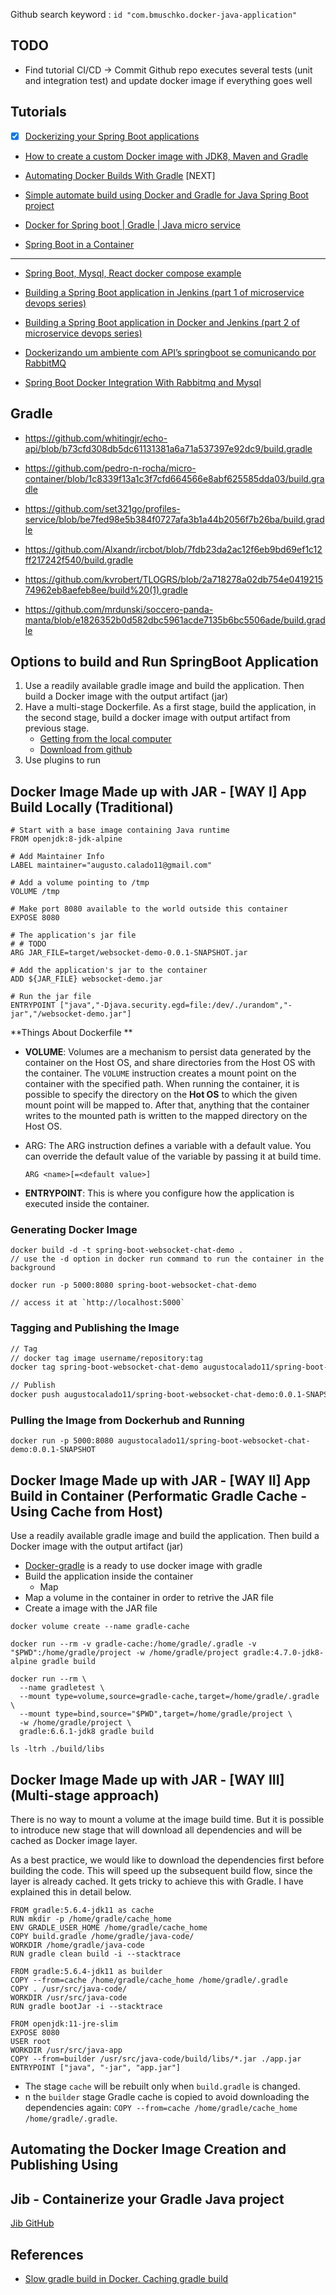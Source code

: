 Github search keyword : `id "com.bmuschko.docker-java-application"`

## TODO
- Find tutorial CI/CD -> Commit Github repo executes several tests (unit and integration test) and update docker image if everything goes well

## Tutorials
- [X] [Dockerizing your Spring Boot applications](https://www.callicoder.com/spring-boot-docker-example/)

- [How to create a custom Docker image with JDK8, Maven and Gradle](https://medium.com/@migueldoctor/how-to-create-a-custom-docker-image-with-jdk8-maven-and-gradle-ddc90f41cee4)

- [Automating Docker Builds With Gradle](https://tomgregory.com/automating-docker-builds-with-gradle/) [NEXT]

- [Simple automate build using Docker and Gradle for Java Spring Boot project](https://medium.com/@engleangs/simple-automate-build-using-docker-and-gradle-for-java-spring-boot-project-70d79e65b4e6)

- [ Docker for Spring boot | Gradle | Java micro service](https://medium.com/@sairamkrish/docker-for-spring-boot-gradle-java-micro-service-done-the-right-way-2f46231dbc06)

- [Spring Boot in a Container](https://github.com/spring-guides/top-spring-boot-docker#a-better-dockerfile)

--- 

- [Spring Boot, Mysql, React docker compose example](https://www.callicoder.com/spring-boot-mysql-react-docker-compose-example/)

- [Building a Spring Boot application in Jenkins (part 1 of microservice devops series)](https://tomgregory.com/building-a-spring-boot-application-in-jenkins/)

- [Building a Spring Boot application in Docker and Jenkins (part 2 of microservice devops series)](https://tomgregory.com/building-a-spring-boot-application-in-docker-and-jenkins/)

- [Dockerizando um ambiente com API’s springboot se comunicando por RabbitMQ](https://medium.com/totvsdevelopers/dockerizando-um-ambiente-com-apis-springboot-se-comunicando-por-rabbitmq-c8368faa6e64)

- [Spring Boot Docker Integration With Rabbitmq and Mysql](https://www.codeprimers.com/spring-boot-docker-integration-with-rabbitmq-and-mysql/)

## Gradle

- https://github.com/whitingjr/echo-api/blob/b73cfd308db5dc61131381a6a71a537397e92dc9/build.gradle

- https://github.com/pedro-n-rocha/micro-container/blob/1c8339f13a1c3f7cfd664566e8abf625585dda03/build.gradle

- https://github.com/set321go/profiles-service/blob/be7fed98e5b384f0727afa3b1a44b2056f7b26ba/build.gradle

- https://github.com/Alxandr/ircbot/blob/7fdb23da2ac12f6eb9bd69ef1c12ff217242f540/build.gradle

- https://github.com/kvrobert/TLOGRS/blob/2a718278a02db754e041921574962eb8aefeb8ee/build%20(1).gradle

- https://github.com/mrdunski/soccero-panda-manta/blob/e1826352b0d582dbc5961acde7135b6bc5506ade/build.gradle

## Options to build and Run SpringBoot Application
1. Use a readily available gradle image and build the application. Then build a Docker image with the output artifact (jar)
2. Have a multi-stage Dockerfile. As a first stage, build the application, in the second stage, build a docker image with output artifact from previous stage.
	-  [Getting from the local computer](https://medium.com/@sairamkrish/docker-for-spring-boot-gradle-java-micro-service-done-the-right-way-2f46231dbc06)
	- [Download from github](https://medium.com/@engleangs/simple-automate-build-using-docker-and-gradle-for-java-spring-boot-project-70d79e65b4e6)
3. Use plugins to run 


## Docker Image Made up with JAR - [WAY I] App Build Locally (Traditional)
```
# Start with a base image containing Java runtime
FROM openjdk:8-jdk-alpine

# Add Maintainer Info
LABEL maintainer="augusto.calado11@gmail.com"

# Add a volume pointing to /tmp
VOLUME /tmp

# Make port 8080 available to the world outside this container
EXPOSE 8080

# The application's jar file
# # TODO
ARG JAR_FILE=target/websocket-demo-0.0.1-SNAPSHOT.jar

# Add the application's jar to the container
ADD ${JAR_FILE} websocket-demo.jar

# Run the jar file 
ENTRYPOINT ["java","-Djava.security.egd=file:/dev/./urandom","-jar","/websocket-demo.jar"]
```

**Things About Dockerfile **
- **VOLUME**: Volumes are a mechanism to persist data generated by the container on the Host OS, and share directories from the Host OS with the container. The `VOLUME` instruction creates a mount point on the container with the specified path.
	When running the container, it is possible to specify the directory on the **Hot OS** to which the given mount point will be mapped to. After that, anything that the container writes to the mounted path is written to the mapped directory on the Host OS.

- ARG: The ARG instruction defines a variable with a default value. You can override the default value of the variable by passing it at build time.

	`ARG <name>[=<default value>]`

- **ENTRYPOINT**: This is where you configure how the application is executed inside the container.

### Generating Docker Image
```
docker build -d -t spring-boot-websocket-chat-demo .
// use the -d option in docker run command to run the container in the background

docker run -p 5000:8080 spring-boot-websocket-chat-demo

// access it at `http://localhost:5000`
```

### Tagging and Publishing the Image
```bash
// Tag
// docker tag image username/repository:tag
docker tag spring-boot-websocket-chat-demo augustocalado11/spring-boot-websocket-chat-demo:0.0.1-SNAPSHOT

// Publish
docker push augustocalado11/spring-boot-websocket-chat-demo:0.0.1-SNAPSHOT
``` 
### Pulling the Image from Dockerhub and Running 
```
docker run -p 5000:8080 augustocalado11/spring-boot-websocket-chat-demo:0.0.1-SNAPSHOT
```

## Docker Image Made up with JAR - [WAY II] App Build in Container (Performatic Gradle Cache - Using Cache from Host)
Use a readily available gradle image and build the application. Then build a Docker image with the output artifact (jar)

- [Docker-gradle](https://hub.docker.com/_/gradle/) is a ready to use docker image with gradle 
- Build the application inside the container
	- Map 
- Map a volume in the container in order to retrive the JAR file
- Create a image with the JAR file

```
docker volume create --name gradle-cache

docker run --rm -v gradle-cache:/home/gradle/.gradle -v "$PWD":/home/gradle/project -w /home/gradle/project gradle:4.7.0-jdk8-alpine gradle build

docker run --rm \
  --name gradletest \
  --mount type=volume,source=gradle-cache,target=/home/gradle/.gradle \
  --mount type=bind,source="$PWD",target=/home/gradle/project \
  -w /home/gradle/project \
  gradle:6.6.1-jdk8 gradle build

ls -ltrh ./build/libs
```

## Docker Image Made up with JAR - [WAY III] (Multi-stage approach)

There is no way to mount a volume at the image build time. But it is possible to introduce new stage that will download all dependencies and will be cached as Docker image layer.

As a best practice, we would like to download the dependencies first before building the code. This will speed up the subsequent build flow, since the layer is already cached. It gets tricky to achieve this with Gradle. I have explained this in detail below.

```
FROM gradle:5.6.4-jdk11 as cache
RUN mkdir -p /home/gradle/cache_home
ENV GRADLE_USER_HOME /home/gradle/cache_home
COPY build.gradle /home/gradle/java-code/
WORKDIR /home/gradle/java-code
RUN gradle clean build -i --stacktrace

FROM gradle:5.6.4-jdk11 as builder
COPY --from=cache /home/gradle/cache_home /home/gradle/.gradle
COPY . /usr/src/java-code/
WORKDIR /usr/src/java-code
RUN gradle bootJar -i --stacktrace

FROM openjdk:11-jre-slim
EXPOSE 8080
USER root
WORKDIR /usr/src/java-app
COPY --from=builder /usr/src/java-code/build/libs/*.jar ./app.jar
ENTRYPOINT ["java", "-jar", "app.jar"]
```

- The stage `cache` will be rebuilt only when `build.gradle` is changed.
- n the `builder` stage Gradle cache is copied to avoid downloading the dependencies again: `COPY --from=cache /home/gradle/cache_home /home/gradle/.gradle`.

## Automating the Docker Image Creation and Publishing Using

## Jib - Containerize your Gradle Java project
[Jib GitHub](https://github.com/GoogleContainerTools/jib/tree/master/jib-gradle-plugin#quickstart)

## References
- [Slow gradle build in Docker. Caching gradle build](https://stackoverflow.com/questions/58593661/slow-gradle-build-in-docker-caching-gradle-build)
